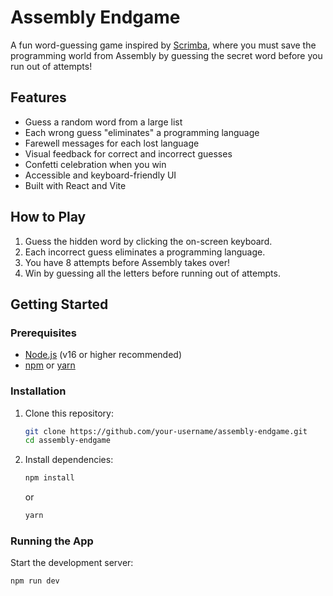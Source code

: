 # Assembly Endgame

A fun word-guessing game inspired by [Scrimba](https://scrimba.com/frontend-path-c0j/~06jd), where you must save the programming world from Assembly by guessing the secret word before you run out of attempts!

## Features

- Guess a random word from a large list
- Each wrong guess "eliminates" a programming language
- Farewell messages for each lost language
- Visual feedback for correct and incorrect guesses
- Confetti celebration when you win
- Accessible and keyboard-friendly UI
- Built with React and Vite

## How to Play

1. Guess the hidden word by clicking the on-screen keyboard.
2. Each incorrect guess eliminates a programming language.
3. You have 8 attempts before Assembly takes over!
4. Win by guessing all the letters before running out of attempts.

## Getting Started

### Prerequisites

- [Node.js](https://nodejs.org/) (v16 or higher recommended)
- [npm](https://www.npmjs.com/) or [yarn](https://yarnpkg.com/)

### Installation

1. Clone this repository:
    ```sh
    git clone https://github.com/your-username/assembly-endgame.git
    cd assembly-endgame
    ```
2. Install dependencies:
    ```sh
    npm install
    ```
    or
    ```sh
    yarn
    ```

### Running the App

Start the development server:

```sh
npm run dev